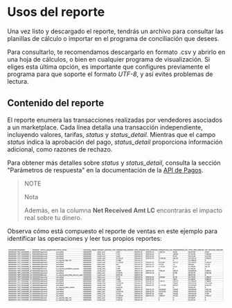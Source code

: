 # Usos del reporte

Una vez listo y descargado el reporte, tendrás un archivo para consultar las planillas de cálculo o importar en el programa de conciliación que desees.

Para consultarlo, te recomendamos descargarlo en formato .csv y abrirlo en una hoja de cálculos, o bien en cualquier programa de visualización. Si eliges esta última opción, es importante que configures previamente el programa para que soporte el formato *UTF-8*, y así evites problemas de lectura.

## Contenido del reporte

El reporte enumera las transacciones realizadas por vendedores asociados a un marketplace. Cada línea detalla una transacción independiente, incluyendo valores, tarifas, *status* y *status_detail*. Mientras que el campo *status* indica la aprobación del pago, *status_detail* proporciona información adicional, como razones de rechazo.

Para obtener más detalles sobre *status* y *status_detail*, consulta la sección "Parámetros de respuesta" en la documentación de la [API de Pagos](https://www.mercadopago.com.ar/developers/es/reference/payments/_payments/post).

> NOTE
>
> Nota
> 
> Además, en la columna **Net Received Amt LC** encontrarás el impacto real sobre tu dinero.

Observa cómo está compuesto el reporte de ventas en este ejemplo para identificar las operaciones y leer tus propios reportes:

![Ejemplo para identificar las operaciones y leer tus propios reportes](/images/manage-account/reports/marketplace-sales/image2.png)
